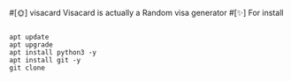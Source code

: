 #[🌞] visacard
Visacard is actually a Random visa generator
#[✨] For install 
```

apt update
apt upgrade
apt install python3 -y
apt install git -y
git clone 
